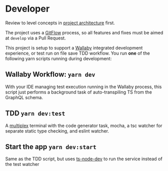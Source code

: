 # Developer

Review to level concepts in [project architecture](./architecture.md) first.

The project uses a [GitFlow](https://danielkummer.github.io/git-flow-cheatsheet/) process, so all features and fixes must be aimed at `develop` via a Pull Request.

This project is setup to support a [Wallaby](https://wallabyjs.com/) integrated development experience, or test run on file save TDD workflow. You run **one** of the following yarn scripts running during development: 

## Wallaby Workflow: `yarn dev`
With your IDE managing test execution running in the Wallaby process, this script just performs a background task of auto-transpiling TS from the GraphQL schema.

## TDD `yarn dev:test`
A [multiplex](https://www.npmjs.com/package/stmux) terminal with the code generator task, mocha, a tsc watcher for separate static type checking, and eslint watcher.

## Start the app `yarn dev:start`
Same as the TDD script, but uses [ts-node-dev](https://www.npmjs.com/package/ts-node-dev) to run the service instead of the test watcher
